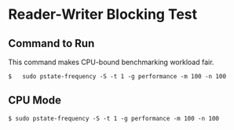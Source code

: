 # Reader-Writer Blocking Test


## Command to Run
This command makes CPU-bound benchmarking workload fair.

````
$   sudo pstate-frequency -S -t 1 -g performance -m 100 -n 100
````


## CPU Mode

````
$ sudo pstate-frequency -S -t 1 -g performance -m 100 -n 100
````

